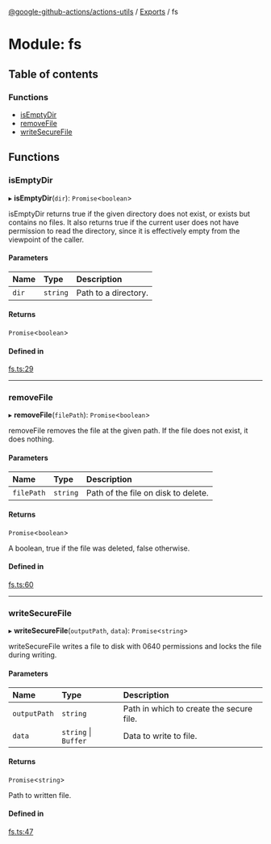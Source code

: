 [@google-github-actions/actions-utils](../README.md) / [Exports](../modules.md) / fs

# Module: fs

## Table of contents

### Functions

- [isEmptyDir](fs.md#isemptydir)
- [removeFile](fs.md#removefile)
- [writeSecureFile](fs.md#writesecurefile)

## Functions

### isEmptyDir

▸ **isEmptyDir**(`dir`): `Promise`<`boolean`\>

isEmptyDir returns true if the given directory does not exist, or exists but
contains no files. It also returns true if the current user does not have
permission to read the directory, since it is effectively empty from the
viewpoint of the caller.

#### Parameters

| Name | Type | Description |
| :------ | :------ | :------ |
| `dir` | `string` | Path to a directory. |

#### Returns

`Promise`<`boolean`\>

#### Defined in

[fs.ts:29](https://github.com/google-github-actions/actions-utils/blob/main/src/fs.ts#L29)

___

### removeFile

▸ **removeFile**(`filePath`): `Promise`<`boolean`\>

removeFile removes the file at the given path. If the file does not exist, it
does nothing.

#### Parameters

| Name | Type | Description |
| :------ | :------ | :------ |
| `filePath` | `string` | Path of the file on disk to delete. |

#### Returns

`Promise`<`boolean`\>

A boolean, true if the file was deleted, false otherwise.

#### Defined in

[fs.ts:60](https://github.com/google-github-actions/actions-utils/blob/main/src/fs.ts#L60)

___

### writeSecureFile

▸ **writeSecureFile**(`outputPath`, `data`): `Promise`<`string`\>

writeSecureFile writes a file to disk with 0640 permissions and locks the
file during writing.

#### Parameters

| Name | Type | Description |
| :------ | :------ | :------ |
| `outputPath` | `string` | Path in which to create the secure file. |
| `data` | `string` \| `Buffer` | Data to write to file. |

#### Returns

`Promise`<`string`\>

Path to written file.

#### Defined in

[fs.ts:47](https://github.com/google-github-actions/actions-utils/blob/main/src/fs.ts#L47)
